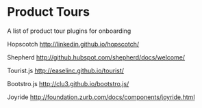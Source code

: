 Product Tours
=============

A list of product tour plugins for onboarding


Hopscotch
http://linkedin.github.io/hopscotch/

Shepherd
http://github.hubspot.com/shepherd/docs/welcome/

Tourist.js
http://easelinc.github.io/tourist/

Bootstro.js
http://clu3.github.io/bootstro.js/

Joyride
http://foundation.zurb.com/docs/components/joyride.html
